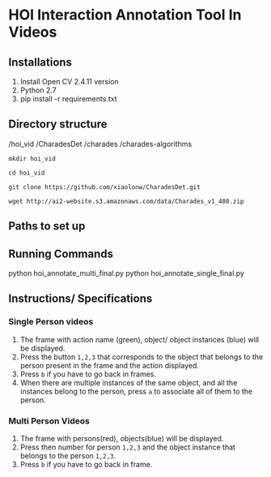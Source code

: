 # HOI Interaction Annotation Tool In Videos
## Installations

1. Install Open CV 2.4.11 version
2. Python 2.7
3. pip install -r requirements.txt


## Directory structure

/hoi_vid
  /CharadesDet
  /charades
  /charades-algorithms


`mkdir hoi_vid`

`cd hoi_vid`

`git clone https://github.com/xiaolonw/CharadesDet.git`

`wget http://ai2-website.s3.amazonaws.com/data/Charades_v1_480.zip`

## Paths to set up

## Running Commands
python hoi_annotate_multi_final.py
python  hoi_annotate_single_final.py

## Instructions/ Specifications
### Single Person videos
1. The frame with action name (green), object/ object instances (blue) will be displayed.
2. Press the button `1,2,3` that corresponds to the object that belongs to the person present in the frame and the action displayed.
3. Press `b` if you have to go back in frames.
4. When there are multiple instances of the same object, and all the instances belong to the person, press `a` to associate all of them to the person.



### Multi Person Videos
1. The frame with persons(red), objects(blue) will be displayed.
2. Press then number for person `1,2,3` and the object instance that belongs to the person `1,2,3`.
3. Press `b` if you have to go back in frame.
